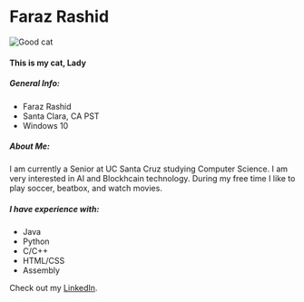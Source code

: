 <h1>Faraz Rashid</h1>
<img src="https://i.imgur.com/YbCO8eD.jpg" alt="Good cat" title="Cute cat"/>
<h4>This is my cat, Lady</h4>

<h5>General Info:</h5>
<ul>
  <li>Faraz Rashid</li>
  <li>Santa Clara, CA PST</li>
  <li>Windows 10</li>
</ul>

<h5>About Me:</h5>

<p>I am currently a Senior at UC Santa Cruz studying Computer Science. I am very interested in AI and Blockhcain technology. During my free time I like to play soccer, beatbox, and watch movies.</p>

<h5>I have experience with:</h5>
<ul>
  <li>Java</li>
  <li>Python</li>
  <li>C/C++</li>
  <li>HTML/CSS</li>
  <li>Assembly</li>
</ul>

<p>Check out my <a href="https://www.linkedin.com/in/faraz-rashid-9b6b30103">LinkedIn</a>.</p>
